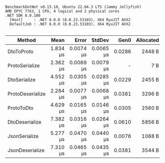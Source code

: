 ```

BenchmarkDotNet v0.13.10, Ubuntu 22.04.3 LTS (Jammy Jellyfish)
AMD EPYC 7763, 1 CPU, 4 logical and 2 physical cores
.NET SDK 8.0.100
  [Host]     : .NET 8.0.0 (8.0.23.53103), X64 RyuJIT AVX2
  DefaultJob : .NET 8.0.0 (8.0.23.53103), X64 RyuJIT AVX2


```
| Method           | Mean     | Error     | StdDev    | Gen0   | Allocated |
|----------------- |---------:|----------:|----------:|-------:|----------:|
| DtoToProto       | 1.834 μs | 0.0074 μs | 0.0065 μs | 0.0286 |    2448 B |
| ProtoSerialize   | 2.362 μs | 0.0089 μs | 0.0079 μs |      - |       7 B |
| DtoSerialize     | 4.552 μs | 0.0305 μs | 0.0285 μs | 0.0229 |    2455 B |
| ProtoDeserialize | 2.284 μs | 0.0077 μs | 0.0068 μs | 0.0381 |    3296 B |
| ProtoToDto       | 4.629 μs | 0.0165 μs | 0.0146 μs | 0.0305 |    2560 B |
| DtoDeserialize   | 7.382 μs | 0.0316 μs | 0.0264 μs | 0.0610 |    5856 B |
| JsonSerialize    | 5.277 μs | 0.0470 μs | 0.0440 μs | 0.0076 |    1088 B |
| JsonDeserialize  | 7.310 μs | 0.0465 μs | 0.0435 μs | 0.0381 |    3544 B |

